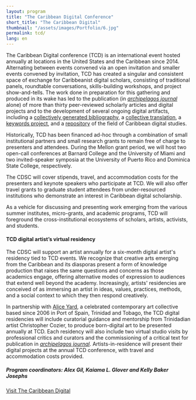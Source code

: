 ```yaml
---
layout: program
title: "The Caribbean Digital Conference"
short_title: "The Caribbean Digital"
thumbnail: "/assets/images/Portfolio/6.jpg"
permalink: tcd/
lang: en
---
```


<div class="portfolio-details">
    <p>The Caribbean Digital conference (TCD) is an international event hosted annually at locations in the United States and the Caribbean since 2014. Alternating between events convened via an open invitation and smaller events convened by invitation, TCD has created a singular and consistent space of exchange for Caribbeanist digital scholars, consisting of traditional panels, roundtable conversations, skills-building workshops, and project show-and-tells. The work done in preparation for this gathering and produced in its wake has led to the publication (in  <a href="https://archipelagosjournal.org/reviewers.html" target="_blank"><em>archipelagos journal</em></a> alone) of more than thirty peer-reviewed scholarly articles and digital projects and to the development of several ongoing digital artifacts, including a <a href="https://wayback.archive-it.org/1914/20151224034325/http://caribbeandigital.cdrs.columbia.edu/?page_id=113" target="_blank">collectively generated bibliography</a>, a <a href="https://via.hypothes.is/https://cahier1939ms.github.io/texts/translation/" target="_blank">collective translation</a>, a <a href="https://caribbeandigitalnyc.net/keywords/keywords/">keywords project</a>, and a <a href="https://caribbeandigitalnyc.net/caridischo/">repository</a> of the field of Caribbean digital studies.</p>
    <p>Historically, TCD has been financed ad-hoc through a combination of small institutional partners and small research grants to remain free of charge to presenters and attendees. During the Mellon grant period, we will host two open-call conferences at Barnard College and the University of Miami and two invited-speaker symposia at the University of Puerto Rico and Dominica State College, respectively.</p> 
<p>The CDSC will cover stipends, travel, and accommodation costs for the presenters and keynote speakers who participate at TCD. We will also offer travel grants to graduate student attendees from under-resourced institutions who demonstrate an interest in Caribbean digital scholarship.</p>  
<p>As a vehicle for discussing and presenting work emerging from the various summer institutes, micro-grants, and academic programs, TCD will foreground the cross-institutional ecosystems of scholars, artists, activists, and students.</p>
    <h4>TCD digital artist’s virtual residency</h4>
    <p>The CDSC will support an artist annually for a six-month digital artist's residency tied to TCD events. We recognize that creative arts emerging from the Caribbean and its diasporas present a form of knowledge production that raises the same questions and concerns as those academics engage, offering alternative modes of expression to audiences that extend well beyond the academy. Increasingly, artists' residencies are conceived of as immersing an artist in ideas, values, practices, methods, and a social context to which they then respond creatively.</p>
<p>In partnership with <a href= "http://aliceyard.blogspot.com/" target= "_blank">Alice Yard</a>, a celebrated contemporary art collective based since 2006 in Port of Spain, Trinidad and Tobago, the TCD digital residencies will include curatorial guidance and mentorship from Trinidadian artist Christopher Cozier, to produce born-digital art to be presented annually at TCD. Each residency will also include two virtual studio visits by professional critics and curators and the commissioning of a critical text for publication in <a href="https://archipelagosjournal.org/" targe="_blank"><i>archipelagos journal</i></a>. Artists-in-residence will present their digital projects at the annual TCD conference, with travel and accommodation costs provided.</p>
    <div><h5>Program coordinators: Alex Gil, Kaiama L. Glover and Kelly Baker Josephs </h5></div>
    <div class="project-demo-btn">
    <a class="btn project-btn" href="http://caribbeandigitalnyc.net/" target="_blank">Visit The Caribbean Digital</a>
</div>
